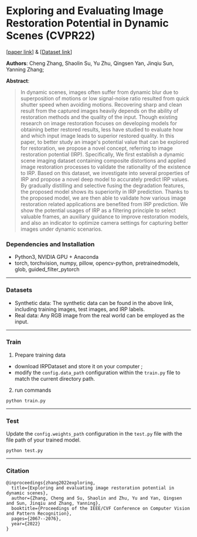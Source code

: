 # Exploring and Evaluating Image Restoration Potential in Dynamic Scenes (CVPR22)


[[paper link](https://arxiv.org/pdf/2203.11754.pdf)]  & [[Dataset link](https://drive.google.com/file/d/1YhjBCBBFvRlSDiCvVrM-smkNlgaejX3N/view?usp=sharing)]

**Authors**: Cheng Zhang, Shaolin Su, Yu Zhu, Qingsen Yan, Jinqiu Sun, Yanning Zhang;

**Abstract**: 
> In dynamic scenes, images often suffer from dynamic blur due to superposition of motions or low signal-noise ratio resulted from quick shutter speed when avoiding motions. Recovering sharp and clean result from the captured images heavily depends on the ability of restoration methods and the quality of the input. Though existing research on image restoration focuses on developing models for obtaining better restored results, less have studied to evaluate how and which input image leads to superior restored quality. In this paper, to better study an image's potential value that can be explored for restoration, we propose a novel concept, referring to image restoration potential (IRP). Specifically, We first establish a dynamic scene imaging dataset containing composite distortions and applied image restoration processes to validate the rationality of the existence to IRP. Based on this dataset, we investigate into several properties of IRP and propose a novel deep model to accurately predict IRP values. By gradually distilling and selective fusing the degradation features, the proposed model shows its superiority in IRP prediction. Thanks to the proposed model, we are then able to validate how various image restoration related applications are benefited from IRP prediction. We show the potential usages of IRP as a filtering principle to select valuable frames, an auxiliary guidance to improve restoration models, and also an indicator to optimize camera settings for capturing better images under dynamic scenarios.


### Dependencies and Installation  
- Python3, NVIDIA GPU + Anaconda
- torch, torchvision, numpy, pillow, opencv-python, pretrainedmodels, glob, guided_filter_pytorch


-      -      -
### Datasets

- Synthetic data: The synthetic data can be found in the above link, including training images, test images, and IRP labels.
- Real data: Any RGB image from the real world can be employed as the input.

-     -     -

### Train

1. Prepare training data
- download IRPDataset and store it on your computer ;
- modify the `config.data_path` configuration within the `train.py` file to match the current directory path.
2. run commands
```
python train.py
```
-    -     -


### Test


Update the `config.weights_path` configuration in the `test.py` file with the file path of your trained model.

```
python test.py
```
-      -     -

### Citation

```
@inproceedings{zhang2022exploring,
  title={Exploring and evaluating image restoration potential in dynamic scenes},
  author={Zhang, Cheng and Su, Shaolin and Zhu, Yu and Yan, Qingsen and Sun, Jinqiu and Zhang, Yanning},
  booktitle={Proceedings of the IEEE/CVF Conference on Computer Vision and Pattern Recognition},
  pages={2067--2076},
  year={2022}
}
```
